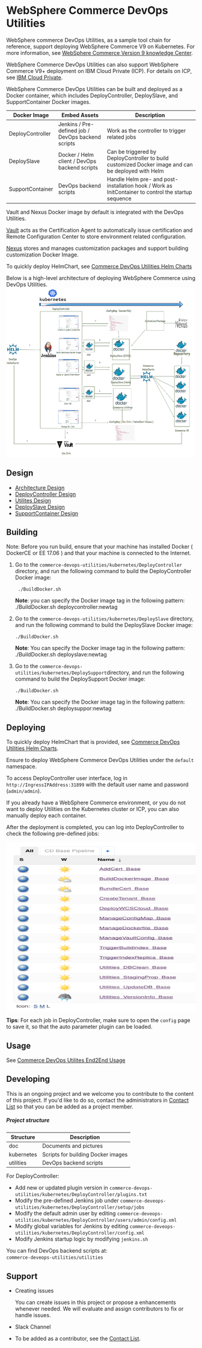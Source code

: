 # WebSphere Commerce DevOps Utilities #

WebSphere commerce DevOps Utilities<!--Tiffany: This seems to be a new term, which I didn't see anywhere. What does that mean? What are contained in this utility?-->, as a sample tool chain for reference<!--Tiffany: What does this mean?-->, support deploying WebSphere Commerce V9 on Kubernetes. For more information, see [WebSphere Commerce Version 9 knowledge Center](https://www.ibm.com/support/knowledgecenter/SSZLC2_9.0.0/landing/wc_welcome.htm)<!--Tiffany: I don't think we have reference on Kubernetes on KC-->.

WebSphere Commerce DevOps Utilities can also support WebSphere Commerce V9+ deployment on IBM Cloud Private (ICP). For details on ICP, see [IBM Cloud Private](https://www.ibm.com/cloud/private).

WebSphere Commerce DevOps Utilities can be built and deployed as a Docker container, which includes DeployController, DeploySlave, and SupportContainer Docker images.

Docker Image  |  Embed Assets  | Description
------------- | -------------| -------------
DeployController | Jenkins / Pre-defined job / DevOps backend scripts |  Work as the controller to trigger related jobs
DeploySlave  | Docker / Helm client / DevOps backend scripts | Can be triggered by DeployController to build customized Docker image and can be deployed with Helm
SupportContainer | DevOps backend scripts | Handle Helm pre- and post-installation hook<!--Tiffany: What does "hook" mean?--> / Work as InitContainer to control the startup sequence

Vault and Nexus Docker image by default is integrated with the DevOps Utilities.

 [Vault](https://www.vaultproject.io/) acts as the Certification Agent to automatically issue certification and Remote Configuration Center to store environment related configuration.

 [Nexus](https://www.sonatype.com/nexus-repository-sonatype) stores and  manages customization packages and support building customization Docker Image.

To quickly deploy HelmChart, see [Commerce DevOps Utilities Helm Charts](https://github.com/IBM/wc-helmchart)

Below is a high-level architecture of deploying WebSphere Commerce using DevOps Utilities.
  <img src="https://github.com/IBM/wc-devops-utilities/raw/master/doc/images/Overview.png" width = "700" height = "450" alt="Overview" align=center /><br>

## Design ##

* [Architecture Design](doc/ArchitectureDesign.md) <br>
* [DeployController Design](doc/DeployControllerDesign.md) <br>
* [Utilites Design](doc/UtilitiesDesign.md) <br>
* [DeploySlave Design](doc/DeploySlaveDesign.md) <br>
* [SupportContainer Design](doc/SupportContainerDesign.md)

## Building  ##

Note: Before you run build<!--Tiffany: What build? Can we be more specific?-->, ensure that your machine has installed Docker ( DockerCE or EE  17.06 ) and that your machine is connected to the Internet.

1. Go to the  `commerce-devops-utilities/kubernetes/DeployController` directory, and run the following command to build the DeployController Docker image:

        ./BuildDocker.sh

    **Note**: you can specify the Docker image tag in the following pattern:
        ./BuildDocker.sh deploycontroller:newtag

2. Go to the `commerce-devops-utilities/kubernetes/DeploySlave` directory, and run the following command to build the DeploySlave Docker image:

   ```
   ./BuildDocker.sh
   ```
    **Note**: You can specify the Docker image tag in the following pattern:
        ./BuildDocker.sh deployslave:newtag

3. Go to the  `commerce-devops-utilities/kubernetes/DeploySupport`directory, and run the following command to build the DeploySupport Docker image:
   ```
   ./BuildDocker.sh
   ```
   **Note**: You can specify the Docker image tag in the following pattern:
       ./BuildDocker.sh deploysuppor:newtag

## Deploying ##

To quickly deploy HelmChart that is provided, see [Commerce DevOps Utilities Helm Charts](https://github.com/IBM/wc-helmchart).

Ensure to deploy WebSphere Commerce DevOps Utilities under the `default` namespace.

To access DeployController user interface, log in `http://IngressIPAddress:31899` with the default user name and password (`admin/admin`).

If you already have a WebSphere Commerce environment, or you do not want to deploy Utilities on the Kubernetes cluster or ICP, you can also manually deploy each container.

After the deployment is completed, you can log into DeployController to check the following pre-defined jobs:

<img src="https://github.com/IBM/wc-devops-utilities/raw/master/doc/images/DeployControllerJobList.png" width = "700" height = "450" alt="Overview" align=center /><br>

**Tips**:
 For each job in DeployController, make sure to open the `config` page to save it<!--Tiffany: What does "it" refer to? Is it the job?-->, so that the auto parameter<!--Tiffany: What is auto marameter?--> plugin can be loaded.

## Usage ##

See [Commerce DevOps Utilites End2End Usage](doc/End2EndUsage.md)

## Developing ##

This is an ongoing project and we welcome you to contribute to the content of this project.  If you'd like to do so, contact the administrators in [Contact List](CONTACT.md) so that you can be added as a project member.

##### Project structure  #####
Structure  |   Description
------------- | -------------
doc | Documents and pictures
kubernetes  | Scripts for building Docker images
utilities |  DevOps backend scripts

For DeployController<!--Tiffany:After reading through the list, I didn't get what it relates to the users. -->:
* Add new or updated plugin version in `commerce-devops-utilities/kubernetes/DeployController/plugins.txt`
* Modify the pre-defined Jenkins job under `commerce-deveops-utilities/kubernetes/DeployController/setup/jobs`
* Modify the default admin user by editing `commerce-deveops-utilities/kubernetes/DeployController/users/admin/config.xml`
* Modify global variables for Jenkins by editing `commerce-deveops-utilities/kubernetes/DeployController/config.xml`
* Modify Jenkins startup logic by modifying `jenkins.sh`


You can find DevOps backend scripts at:<br> `commerce-deveops-utilities/utilities`


## Support ##

* Creating issues

  You can create issues in this project or propose a enhancements whenever needed. We will evaluate and assign contributors to fix or handle issues.

* Slack Channel

* To be added as a contributor, see the [Contact List](CONTACT.md).
